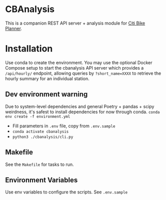 # CBAnalysis

This is a companion REST API server + analysis module for [Citi Bike Planner](https://github.com/riledigital/citibike-planner).

# Installation

Use conda to create the environment. You may use the optional Docker Compose setup to start the cbanalysis API server which provides a `/api/hourly/` endpoint, allowing queries by `?short_name=XXXX` to retrieve the hourly summary for an individual station. 

## Dev environment warning

Due to system-level dependencies and general Poetry + pandas + scipy weirdness, it's safest to install dependencies for now through conda. `conda env create -f environment.yml` 
- Fill parameters in `.env` file, copy from `.env.sample`
- `conda activate cbanalysis`
- `python3 ./cbanalysis/cli.py`
## Makefile

See the `Makefile` for tasks to run.

## Environment Variables

Use env variables to configure the scripts. See `.env.sample` 
